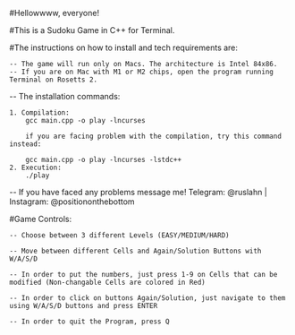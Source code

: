 #Hellowwww, everyone!

#This is a Sudoku Game in C++ for Terminal. 

#The instructions on how to install and tech requirements are:

    -- The game will run only on Macs. The architecture is Intel 84x86.
    -- If you are on Mac with M1 or M2 chips, open the program running Terminal on Rosetts 2.

-- The installation commands:

    1. Compilation:
        gcc main.cpp -o play -lncurses

        if you are facing problem with the compilation, try this command instead:

        gcc main.cpp -o play -lncurses -lstdc++
    2. Execution:
        ./play

-- If you have faced any problems message me! Telegram: @ruslahn | Instagram: @positiononthebottom

#Game Controls:

    -- Choose between 3 different Levels (EASY/MEDIUM/HARD)

    -- Move between different Cells and Again/Solution Buttons with W/A/S/D

    -- In order to put the numbers, just press 1-9 on Cells that can be modified (Non-changable Cells are colored in Red)

    -- In order to click on buttons Again/Solution, just navigate to them using W/A/S/D buttons and press ENTER

    -- In order to quit the Program, press Q
